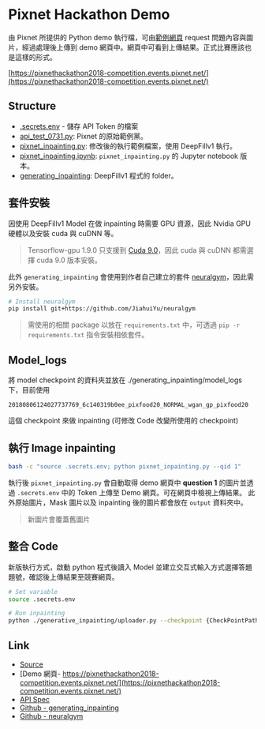 # Pixnet Hackathon Demo

由 Pixnet 所提供的 Python demo 執行檔，可由[範例網頁](https://pixnethackathon2018-competition.events.pixnet.net/) request 問題內容與圖片，經過處理後上傳到 demo 網頁中。網頁中可看到上傳結果。正式比賽應該也是這樣的形式。 

[https://pixnethackathon2018-competition.events.pixnet.net/](https://pixnethackathon2018-competition.events.pixnet.net/)

## Structure

- [.secrets.env](.secrets.env) - 儲存 API Token 的檔案
- [api_test_0731.py](api_test_0731.py): Pixnet 的原始範例黨。
- [pixnet_inpainting.py](pixnet_inpainting.py): 修改後的執行範例檔案，使用 DeepFillv1 執行。
- [pixnet_inpainting.ipynb](pixnet-inpainting.ipynb): `pixnet_inpainting.py` 的 Jupyter notebook 版本。
- [generating_inpainting](generating_inpainting): DeepFillv1 程式的 folder。

## 套件安裝

因使用 DeepFillv1 Model 在做 inpainting 時需要 GPU 資源，因此 Nvidia GPU 硬體以及安裝 cuda 與 cuDNN 等。

> Tensorflow-gpu 1.9.0 只支援到 [Cuda 9.0](https://developer.nvidia.com/cuda-90-download-archive)，因此 cuda 與 cuDNN 都需選擇 cuda 9.0 版本安裝。

此外 `generating_inpainting` 會使用到作者自己建立的套件 [neuralgym](https://github.com/JiahuiYu/neuralgym)，因此需另外安裝。

```bash
# Install neuralgym
pip install git+https://github.com/JiahuiYu/neuralgym
```

> 需使用的相關 package 以放在 `requirements.txt` 中，可透過 `pip -r requirements.txt` 指令安裝相依套件。

## Model_logs

將 model checkpoint 的資料夾並放在 ./generating_inpainting/model_logs 下，目前使用

```
20180806124027737769_6c140319b0ee_pixfood20_NORMAL_wgan_gp_pixfood20
```

這個 checkpoint 來做 inpainting (可修改 Code 改變所使用的 checkpoint)

## 執行 Image inpainting 

```bash
bash -c "source .secrets.env; python pixnet_inpainting.py --qid 1"
```

執行後 `pixnet_inpainting.py` 會自動取得 demo 網頁中 **question 1** 的圖片並透過 `.secrets.env` 中的 Token 上傳至 Demo 網頁。可在網頁中檢視上傳結果。
此外原始圖片，Mask 圖片以及 inpainting 後的圖片都會放在 `output` 資料夾中。

> 新圖片會覆蓋舊圖片

## 整合 Code

新版執行方式，啟動 python 程式後讀入 Model 並建立交互式輸入方式選擇答題題號，確認後上傳結果至競賽網頁。

```bash
# Set variable
source .secrets.env

# Run inpainting
python ./generative_inpainting/uploader.py --checkpoint {CheckPointPath}
``` 

## Link

- [Source](https://github.com/pixnet/2018-pixnet-hackathon/blob/master/demos/foodai/api_test_0731.py)
- [Demo 網頁- https://pixnethackathon2018-competition.events.pixnet.net/](https://pixnethackathon2018-competition.events.pixnet.net/)
- [API Spec](https://github.com/pixnet/2018-pixnet-hackathon/blob/master/opendata/food.competition.api.md)
- [Github - generating_inpainting](https://github.com/JiahuiYu/generative_inpainting)
- [Github - neuralgym](https://github.com/JiahuiYu/neuralgym)
